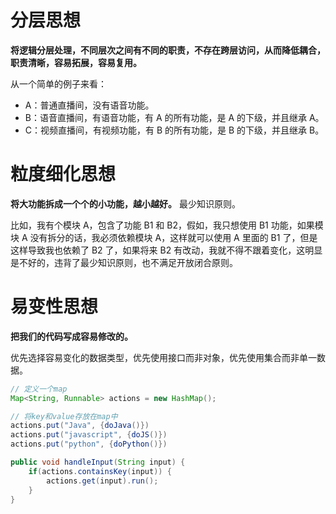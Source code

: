 # 分层思想
**将逻辑分层处理，不同层次之间有不同的职责，不存在跨层访问，从而降低耦合，职责清晰，容易拓展，容易复用。**

从一个简单的例子来看：
- A：普通直播间，没有语音功能。
- B：语音直播间，有语音功能，有 A 的所有功能，是 A 的下级，并且继承 A。
- C：视频直播间，有视频功能，有 B 的所有功能，是 B 的下级，并且继承 B。

# 粒度细化思想
**将大功能拆成一个个的小功能，越小越好。** 最少知识原则。

比如，我有个模块 A，包含了功能 B1 和 B2，假如，我只想使用 B1 功能，如果模块 A 没有拆分的话，我必须依赖模块 A，这样就可以使用 A 里面的 B1 了，但是这样导致我也依赖了 B2 了，如果将来 B2 有改动，我就不得不跟着变化，这明显是不好的，违背了最少知识原则，也不满足开放闭合原则。

#  易变性思想
**把我们的代码写成容易修改的。**

优先选择容易变化的数据类型，优先使用接口而非对象，优先使用集合而非单一数据。

```java
// 定义一个map
Map<String, Runnable> actions = new HashMap();

// 将key和value存放在map中
actions.put("Java", {doJava()})
actions.put("javascript", {doJS()})
actions.put("python", {doPython()})

public void handleInput(String input) {
    if(actions.containsKey(input)) {
        actions.get(input).run();
    }
}

```
